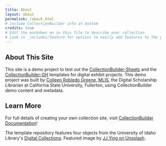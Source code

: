 ```yaml
---
title: About
layout: about
permalink: /about.html
# include CollectionBuilder info at bottom
credits: true
# Edit the markdown on in this file to describe your collection
# Look in _includes/feature for options to easily add features to the page
---
```


## About This Site

This site is a demo project to test out the [CollectionBuilder-Sheets](https://github.com/CollectionBuilder/collectionbuilder-sheets) and the [CollectionBuilder-GH](https://github.com/CollectionBuilder/collectionbuilder-gh) templates for digital exhibit projects. This demo project was built by [Colleen Robledo Greene, MLIS](https://www.library.fullerton.edu/about/faculty-staff.html?itemID=4b8e-b66a-d31e238), the Digital Scholarship Librarian at California State University, Fullerton, using CollectionBuilder demo content and metadata.

## Learn More

For full details of creating your own collection site, visit [CollectionBuilder Documentation](https://collectionbuilder.github.io/cb-docs/)!

The template repository features four objects from the University of Idaho Library's [Digital Collections](https://www.lib.uidaho.edu/digital). 
Featured image by [JJ Ying on Unsplash](https://unsplash.com/photos/WmnsGyaFnCQ).
